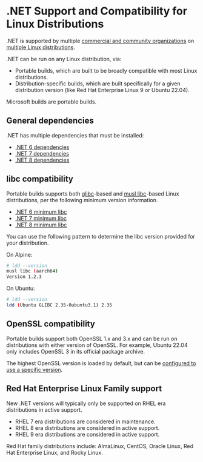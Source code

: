 # .NET Support and Compatibility for Linux Distributions

.NET is supported by multiple [commercial and community organizations](support.md) on [multiple Linux distributions](linux.md).

.NET can be run on any Linux distribution, via:

- Portable builds, which are built to be broadly compatible with most Linux distributions.
- Distribution-specific builds, which are built specifically for a given distribution version (like Red Hat Enterprise Linux 9 or Ubuntu 22.04).

Microsoft builds are portable builds.

## General dependencies

.NET has multiple dependencies that must be installed:

- [.NET 6 dependencies](./release-notes/6.0/linux-packages.md)
- [.NET 7 dependencies](./release-notes/7.0/linux-packages.md)
- [.NET 8 dependencies](./release-notes/8.0/linux-packages.md)

## libc compatibility

Portable builds supports both [glibc](https://www.gnu.org/software/libc/)-based and [musl libc](https://musl.libc.org/)-based Linux distributions, per the following minimum version information.

- [.NET 6 minimum libc](release-notes/6.0/supported-os.md#libc-compatibility)
- [.NET 7 minimum libc](release-notes/7.0/supported-os.md#libc-compatibility)
- [.NET 8 minimum libc](release-notes/8.0/supported-os.md#libc-compatibility)

You can use the following pattern to determine the libc version provided for your distribution.

On Alpine:

```bash
# ldd --version
musl libc (aarch64)
Version 1.2.3
```

On Ubuntu:

```bash
# ldd --version
ldd (Ubuntu GLIBC 2.35-0ubuntu3.1) 2.35
```

## OpenSSL compatibility

Portable builds support both OpenSSL 1.x and 3.x and can be run on distributions with either version of OpenSSL. For example, Ubuntu 22.04 only includes OpenSSL 3 in its official package archive.

The highest OpenSSL version is loaded by default, but can be [configured to use a specific version](https://github.com/dotnet/runtime/issues/79153#issuecomment-1335476471).

## Red Hat Enterprise Linux Family support

New .NET versions will typically only be supported on RHEL era distributions in active support.

- RHEL 7 era distributions are considered in maintenance.
- RHEL 8 era distributions are considered in active support.
- RHEL 9 era distributions are considered in active support.

Red Hat family distributions include: AlmaLinux, CentOS, Oracle Linux, Red Hat Enterprise Linux, and Rocky Linux.
